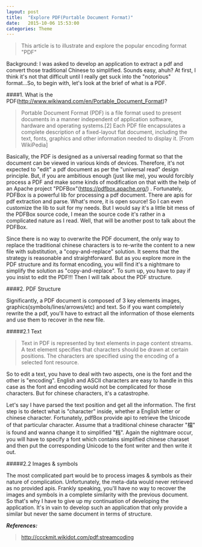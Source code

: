 ```yaml
---
layout: post
title:  "Explore PDF(Portable Document Format)"
date:   2015-10-06 15:53:00
categories: Theme
---
```


> This article is to illustrate and explore the popular encoding format "PDF"

Background: I was asked to develop an application to extract a pdf and convert those traditional Chinese to simplified. Sounds easy, ahuh?
At first, I think it's not that difficult until I really get suck into the "notorious" format...So, to begin with, let's look at the brief
of what is a PDF.

####1. What is the PDF(http://www.wikiwand.com/en/Portable_Document_Format)?

>Portable Document Format (PDF) is a file format used to present documents in a manner independent of application software, hardware and operating systems.[2] Each PDF file encapsulates a complete description of a fixed-layout flat document, including the text, fonts, graphics and other information needed to display it. [From WikiPedia]

Basically, the PDF is designed as a universal reading format so that the document can be viewed in various kinds of devices. Therefore, it's not expected to "edit" a pdf document as per the "universal read" design principle. But, if you are ambitious enough (just like me), you would forcibly process a PDF and make some kinds of modification on that with the help of an Apache project "PDFBox"(https://pdfbox.apache.org/) . Fortunately, PDFBox is a powerful lib for processing a pdf document. There are apis for pdf extraction and parse. What's more, it is open source! So I can even customize the lib to suit for my needs. But I would say it's a little bit mess of the PDFBox source code, I mean the source code it's rather in a complicated nature as I read. Well, that will be another post to talk about the PDFBox.

Since there is no way to overwrite the PDF document, the only way to replace the traditional chinese characters is to re-write the content to a new file with substitution, a "copy-and-replace" solution. It seems that the strategy is reasonable and straightforward. But as you explore more in the PDF structure and its format encoding, you will find it's a nightmare to simplify the solution as "copy-and-replace". To sum up, you have to pay if you insist to edit the PDF!!! Then I will talk about the PDF structure.

####2. PDF Structure

Significantly, a PDF document is composed of 3 key elements images, graphics(symbols/lines/arrows/etc) and text. So if you want completely rewrite the a pdf, you'll have to extract all the information of those elements and use them to recover in the new file.

#####2.1 Text

>Text in PDF is represented by text elements in page content streams. A text element specifies that characters should be drawn at certain positions. The characters are specified using the encoding of a selected font resource.

So to edit a text, you have to deal with two aspects, one is the font and the other is "encoding". English and ASCII characters are easy to handle in this case as the font and encoding would not be complicated for those characters. But for chinese characters, it's a catastrophe.

Let's say I have parsed the text position and get all the information. The first step is to detect what is "character" inside, whether a English letter or chinese character. Fortunately, pdfBox provide api to retrieve the Unicode of that particular character. Assume that a traditional chinese character "檔" is found and wanna change it to simplified "档". Again the nightmare occur, you will have to specify a font which contains simplified chinese charaset and then put the corresponding Unicode to the font writer and then write it out.

#####2.2 Images & symbols

The most complicated part would be to process images & symbols as their nature of complication. Unfortunately, the meta-data would never retrieved as no provided apis. Frankly speaking, you'll have no way to recover the images and symbols in a complete similarity with the previous document. So that's why I have to give up my continuation of developing the application. It's in vain to develop such an application that only provide a similar but never the same document in terms of structure.

***References:***
> http://ccckmit.wikidot.com/pdf:streamcoding
